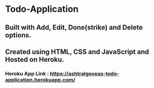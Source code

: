 # Todo-Application
## Built with Add, Edit, Done(strike) and Delete options.
## Created using HTML, CSS and JavaScript and Hosted on Heroku.
### Heroku App Link : https://ashtralgoveas-todo-application.herokuapp.com/

